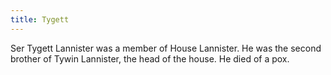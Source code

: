 ```yaml
---
title: Tygett
---
```


Ser Tygett Lannister was a member of House Lannister. He was the second brother of Tywin Lannister, the head of the house. He died of a pox. 


